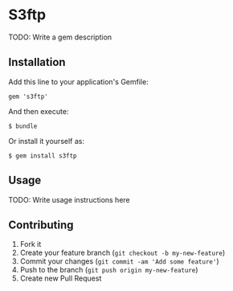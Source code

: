 # S3ftp

TODO: Write a gem description

## Installation

Add this line to your application's Gemfile:

    gem 's3ftp'

And then execute:

    $ bundle

Or install it yourself as:

    $ gem install s3ftp

## Usage

TODO: Write usage instructions here

## Contributing

1. Fork it
2. Create your feature branch (`git checkout -b my-new-feature`)
3. Commit your changes (`git commit -am 'Add some feature'`)
4. Push to the branch (`git push origin my-new-feature`)
5. Create new Pull Request
